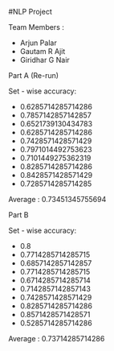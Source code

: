 #NLP Project

Team Members :
 - Arjun Palar
 - Gautam R Ajit
 - Giridhar G Nair

Part A (Re-run)

Set - wise accuracy:
 - 0.6285714285714286
 - 0.7857142857142857
 - 0.6521739130434783
 - 0.6285714285714286
 - 0.7428571428571429
 - 0.7971014492753623
 - 0.7101449275362319
 - 0.8285714285714286
 - 0.8428571428571429
 - 0.7285714285714285

Average : 0.73451345755694


Part B

Set - wise accuracy:
 - 0.8
 - 0.7714285714285715
 - 0.6857142857142857
 - 0.7714285714285715
 - 0.6714285714285714
 - 0.7142857142857143
 - 0.7428571428571429
 - 0.8285714285714286
 - 0.8571428571428571
 - 0.5285714285714286

Average : 0.73714285714286
   
  
